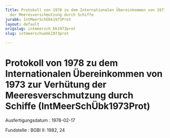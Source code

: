 ```yaml
---
Title: Protokoll von 1978 zu dem Internationalen Übereinkommen von 1973 zur Verhütung
  der Meeresverschmutzung durch Schiffe
jurabk: IntMeerSchÜbk1973Prot
layout: default
origslug: intmeersch_bk1973prot
slug: intmeerschuebk1973prot

---
```


# Protokoll von 1978 zu dem Internationalen Übereinkommen von 1973 zur Verhütung der Meeresverschmutzung durch Schiffe (IntMeerSchÜbk1973Prot)

Ausfertigungsdatum
:   1978-02-17

Fundstelle
:   BGBl II: 1982, 24

